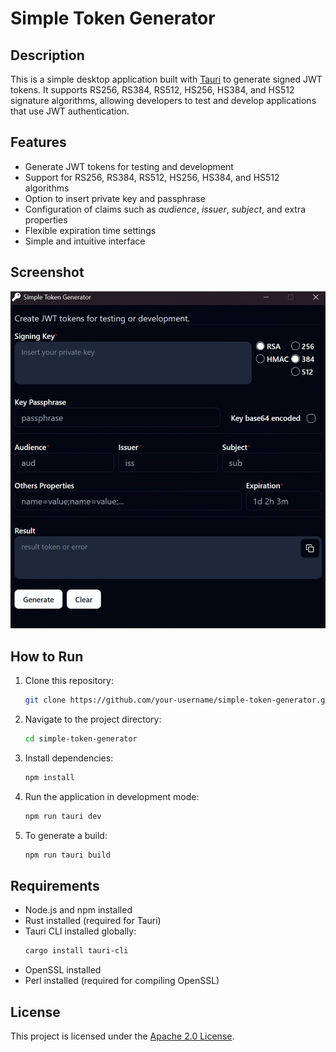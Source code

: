 # Simple Token Generator

## Description

This is a simple desktop application built with [Tauri](https://tauri.app/) to generate signed JWT tokens. It supports RS256, RS384, RS512, HS256, HS384, and HS512 signature algorithms, allowing developers to test and develop applications that use JWT authentication.

## Features

- Generate JWT tokens for testing and development
- Support for RS256, RS384, RS512, HS256, HS384, and HS512 algorithms
- Option to insert private key and passphrase
- Configuration of claims such as _audience_, _issuer_, _subject_, and extra properties
- Flexible expiration time settings
- Simple and intuitive interface

## Screenshot

![Application Interface](./src/assets/image.jpg)

## How to Run

1. Clone this repository:
   ```sh
   git clone https://github.com/your-username/simple-token-generator.git
   ```
2. Navigate to the project directory:
   ```sh
   cd simple-token-generator
   ```
3. Install dependencies:
   ```sh
   npm install
   ```
4. Run the application in development mode:
   ```sh
   npm run tauri dev
   ```
5. To generate a build:
   ```sh
   npm run tauri build
   ```

## Requirements

- Node.js and npm installed
- Rust installed (required for Tauri)
- Tauri CLI installed globally:
  ```sh
  cargo install tauri-cli
  ```
- OpenSSL installed
- Perl installed (required for compiling OpenSSL)

## License

This project is licensed under the [Apache 2.0 License](LICENSE).
